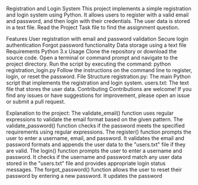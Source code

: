 Registration and Login System
This project implements a simple registration and login system using Python. It allows users to register with a valid email and password, and then login with their credentials. The user data is stored in a text file. Read the Project Task file to find the assignment question.

Features
User registration with email and password validation
Secure login authentication
Forgot password functionality
Data storage using a text file
Requirements
Python 3.x
Usage
Clone the repository or download the source code.
Open a terminal or command prompt and navigate to the project directory.
Run the script by executing the command: python registration_login.py
Follow the instructions on the command line to register, login, or reset the password.
File Structure
registration.py: The main Python script that implements the registration and login system.
users.txt: The text file that stores the user data.
Contributing
Contributions are welcome! If you find any issues or have suggestions for improvement, please open an issue or submit a pull request.

Explanation to the project:
The validate_email() function uses regular expressions to validate the email format based on the given pattern.
The validate_password() function checks if the password meets the specified requirements using regular expressions.
The register() function prompts the user to enter a username, email, and password. It validates the email and password formats and appends the user data to the "users.txt" file if they are valid.
The login() function prompts the user to enter a username and password. It checks if the username and password match any user data stored in the "users.txt" file and provides appropriate login status messages.
The forgot_password() function allows the user to reset their password by entering a new password. It updates the password
